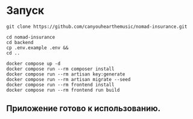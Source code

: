 Запуск
=================

```
git clone https://github.com/canyouhearthemusic/nomad-insurance.git 
```

```
cd nomad-insurance
cd backend
cp .env.example .env &&
cd ..
```

```
docker compose up -d
docker compose run --rm composer install
docker compose run --rm artisan key:generate
docker compose run --rm artisan migrate --seed
docker compose run --rm frontend install
docker compose run --rm frontend run build
```

## Приложение готово к использованию.
